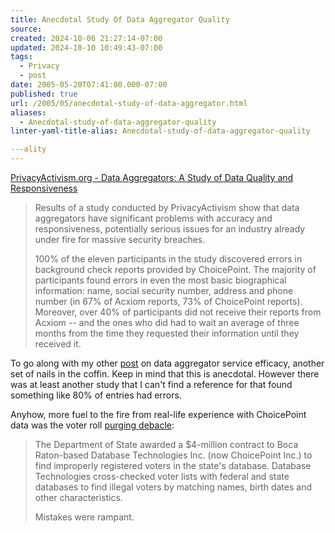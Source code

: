 ```yaml
---
title: Anecdotal Study Of Data Aggregator Quality
source: 
created: 2024-10-06 21:27:14-07:00
updated: 2024-10-10 10:49:43-07:00
tags:
  - Privacy
  - post
date: 2005-05-20T07:41:00.000-07:00
published: true
url: /2005/05/anecdotal-study-of-data-aggregator.html
aliases:
  - Anecdotal-study-of-data-aggregator-quality
linter-yaml-title-alias: Anecdotal-study-of-data-aggregator-quality

---ality
---
```



[PrivacyActivism.org - Data Aggregators: A Study of Data Quality and Responsiveness](https://www.privacyactivism.org/Item/222 "PrivacyActivism.org - Data Aggregators: A Study of Data Quality and Responsiveness")  
  

>   
> Results of a study conducted by PrivacyActivism show that data aggregators have significant problems with accuracy and responsiveness, potentially serious issues for an industry already under fire for massive security breaches.  
>   
> 100% of the eleven participants in the study discovered errors in background check reports provided by ChoicePoint. The majority of participants found errors in even the most basic biographical information: name, social security number, address and phone number (in 67% of Acxiom reports, 73% of ChoicePoint reports). Moreover, over 40% of participants did not receive their reports from Acxiom -- and the ones who did had to wait an average of three months from the time they requested their information until they received it.  

  
  
To go along with my other [post](https://juxtaposition.axley.net/archives/000250.html) on data aggregator service efficacy, another set of nails in the coffin. Keep in mind that this is anecdotal. However there was at least another study that I can't find a reference for that found something like 80% of entries had errors.  
  
Anyhow, more fuel to the fire from real-life experience with ChoicePoint data was the voter roll [purging debacle](https://www.sptimes.com/2003/12/21/State/No_telling_if_voter_r.shtml):  
  

>   
> The Department of State awarded a $4-million contract to Boca Raton-based Database Technologies Inc. (now ChoicePoint Inc.) to find improperly registered voters in the state's database. Database Technologies cross-checked voter lists with federal and state databases to find illegal voters by matching names, birth dates and other characteristics.  
>   
> Mistakes were rampant.